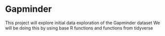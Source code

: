 # Gapminder
This project will explore initial data exploration of the Gapminder dataset
We will be doing this by using base R functions and functions from tidyverse